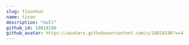 ```yaml
---
slug: tisonkun
name: tison
description: "null"
github_id: 18818196
github_avatar: https://avatars.githubusercontent.com/u/18818196?v=4
---
```


